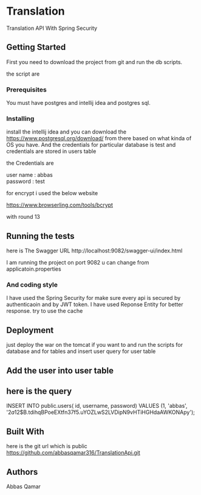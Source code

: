 # Translation 



Translation API With Spring Security


## Getting Started

First you need to download the project from git and run the db scripts.

the script are 


### Prerequisites

You must have postgres and intellij idea and postgres sql.

### Installing

install the intellij idea and you can download the https://www.postgresql.org/download/ from there based on what kinda of OS you have.
And the credentials for particular database is test
and credentials are stored in users table

the Credentials are 

user name : abbas \
password : test

for encrypt i used the below website

https://www.browserling.com/tools/bcrypt

with round 13


## Running the tests

here is The Swagger URL 
http://localhost:9082/swagger-ui/index.html

I am running the project on port 9082 u can change from applicatoin.properties

### And coding style 

I have used the Spring Security for make sure every api is secured by authenticaoin and by JWT token.
I have used Reponse Entity for better response.
try to use the cache 

## Deployment


just deploy the war on the tomcat if you want to and run the scripts for database and for tables and insert user query for user table

## Add the user  into user table

## here is the query

INSERT INTO public.users(
id, username, password)
VALUES (1, 'abbas', '$2a$12$B.tdihqBPoeEXtfn37f5.uYOZLwS2LVDipN9vHTiHGHdaAWKONApy');
## Built With

here is the git url which is public
https://github.com/abbasqamar316/TranslationApi.git



## Authors


Abbas Qamar


